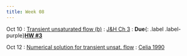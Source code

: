 ```yaml
---
title: Week 08
---
```


Oct 10
: [Transient unsaturated flow (b)](https://guoporousmedialab.github.io/HWRS505-405-2023Fall/lecture/)
  : [J&H Ch 3](https://d2l.arizona.edu/d2l/le/content/1348156/Home)
: **Due**{: .label .label-purple}[**HW #3**](#)

Oct 12
: [Numerical solution for transient unsat. flow](https://guoporousmedialab.github.io/HWRS505-405-2023Fall/lecture/)
  :	[Celia 1990](https://d2l.arizona.edu/d2l/le/content/1348156/Home)

